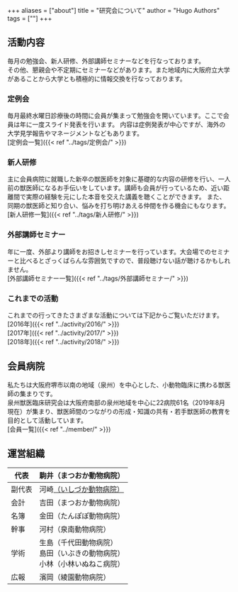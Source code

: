 +++
aliases = ["about"]
title = "研究会について"
author = "Hugo Authors"
tags = [""]
+++

## 活動内容
毎月の勉強会、新人研修、外部講師セミナーなどを行なっております。  
その他、懇親会や不定期にセミナーなどがあります。また地域内に大阪府立大学があることから大学とも積極的に情報交換を行なっております。

### 定例会
毎月最終水曜日診療後の時間に会員が集まって勉強会を開いています。ここで会員は年に一度スライド発表を行います。 内容は症例発表が中心ですが、海外の大学見学報告やマネージメントなどもあります。  
[定例会一覧]({{< ref "../tags/定例会/" >}})

### 新人研修
主に会員病院に就職した新卒の獣医師を対象に基礎的な内容の研修を行い、一人前の獣医師になるお手伝いをしています。講師も会員が行っているため、近い距離間で実際の経験を元にした本音を交えた講義を聴くことができます。 また、同期の獣医師と知り合い、悩みを打ち明けあえる仲間を作る機会にもなります。  
[新人研修一覧]({{< ref "../tags/新人研修/" >}})

### 外部講師セミナー
年に一度、外部より講師をお招きしセミナーを行っています。大会場でのセミナーと比べるとざっくばらんな雰囲気ですので、普段聴けない話が聴けるかもしれません。  
[外部講師セミナー一覧]({{< ref "../tags/外部講師セミナー/" >}})

### これまでの活動
これまでの行ってきたさまざまな活動については下記からご覧いただけます。  
[2016年]({{< ref "../activity/2016/" >}})  
[2017年]({{< ref "../activity/2017/" >}})  
[2018年]({{< ref "../activity/2018/" >}})  

## 会員病院
私たちは大阪府堺市以南の地域（泉州）を中心とした、小動物臨床に携わる獣医師の集まりです。  
泉州獣医臨床研究会は大阪府南部の泉州地域を中心に22病院61名（2019年8月現在）が集まり、獣医師間のつながりの形成・知識の共有・若手獣医師の教育を目的として活動しています。  
[会員一覧]({{< ref "../member/" >}})

## 運営組織
| 代表 | 駒井（まつおか動物病院） |
| --- | --- |
| 副代表 | 河崎[（いしづか動物病院）](/member/member-2/ "いしづか動物病院") |
| 会計 | 吉田（まつおか動物病院） |
| 名簿 | 金田（たんぽぽ動物病院） |
| 幹事 | 河村（泉南動物病院） |
| 学術 | 生島（千代田動物病院）<br>島田（いぶきの動物病院）<br>小林（小林いぬねこ病院） |
| 広報 | 濱岡（綾園動物病院） |